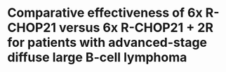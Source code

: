# Comparative effectiveness of 6x R-CHOP21 versus 6x R-CHOP21 + 2R for patients with advanced-stage diffuse large B-cell lymphoma
